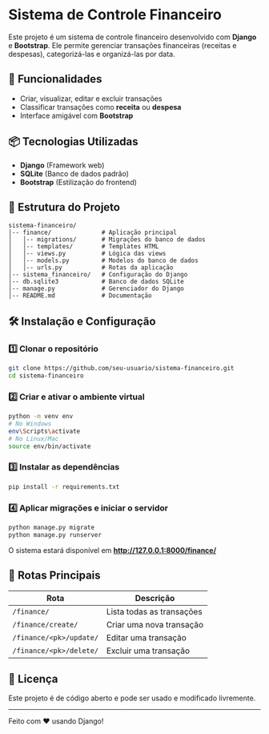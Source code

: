 # Sistema de Controle Financeiro

Este projeto é um sistema de controle financeiro desenvolvido com **Django** e **Bootstrap**. Ele permite gerenciar transações financeiras (receitas e despesas), categorizá-las e organizá-las por data.

## 🚀 Funcionalidades
- Criar, visualizar, editar e excluir transações
- Classificar transações como **receita** ou **despesa**
- Interface amigável com **Bootstrap**

## 📦 Tecnologias Utilizadas
- **Django** (Framework web)
- **SQLite** (Banco de dados padrão)
- **Bootstrap** (Estilização do frontend)

## 📂 Estrutura do Projeto
```
sistema-financeiro/
│-- finance/              # Aplicação principal
│   │-- migrations/       # Migrações do banco de dados
│   │-- templates/        # Templates HTML
│   │-- views.py          # Lógica das views
│   │-- models.py         # Modelos do banco de dados
│   │-- urls.py           # Rotas da aplicação
│-- sistema_financeiro/   # Configuração do Django
│-- db.sqlite3            # Banco de dados SQLite
│-- manage.py             # Gerenciador do Django
│-- README.md             # Documentação
```

## 🛠️ Instalação e Configuração
### 1️⃣ Clonar o repositório
```sh
git clone https://github.com/seu-usuario/sistema-financeiro.git
cd sistema-financeiro
```

### 2️⃣ Criar e ativar o ambiente virtual
```sh
python -m venv env
# No Windows
env\Scripts\activate
# No Linux/Mac
source env/bin/activate
```

### 3️⃣ Instalar as dependências
```sh
pip install -r requirements.txt
```

### 4️⃣ Aplicar migrações e iniciar o servidor
```sh
python manage.py migrate
python manage.py runserver
```

O sistema estará disponível em **http://127.0.0.1:8000/finance/**

## 🔗 Rotas Principais
| Rota                 | Descrição |
|----------------------|--------------------------------|
| `/finance/`         | Lista todas as transações |
| `/finance/create/`  | Criar uma nova transação |
| `/finance/<pk>/update/` | Editar uma transação |
| `/finance/<pk>/delete/` | Excluir uma transação |

## 📝 Licença
Este projeto é de código aberto e pode ser usado e modificado livremente.

---
Feito com ❤️ usando Django!

